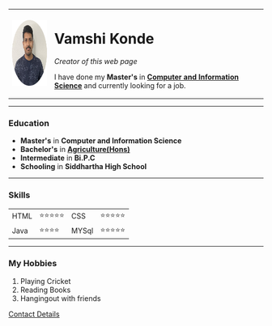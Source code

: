 
<html lang="en">

<head>
    <meta charset="UTF-8">
    <title>Vamshi's Web Page</title>
</head>

<body>
    <table cellspacing="20">
        <tr>
            <td><img src="images/Vamshi.png" alt="Vamshi profile picture" width="120" height="130"></td>
            <td>
                <h1>Vamshi Konde</h1>
                <p><em>Creator of this web page</em></p>
                <p>I have done my <strong>Master's</strong> in
                    <strong><a href="https://sunypoly.edu/academics/majors-and-programs/computer-science.html"
                            target="_blank">Computer and Information
                            Science</a></strong> and currently
                    looking for a job.
                </p>
            </td>
        </tr>
    </table>
    <!-- We have given image and description in the table because to have the information side to the picture 
    as it looks goods and professional if we want to write the info down just remove the tables to show the info normally-->
    <hr size=3 noshade>
    <h3>Education</h3>
    <ul style="disc">
        <li><strong>Master's</strong> in <strong>Computer and Information Science</strong></li>
        <li><strong>Bachelor's</strong> in <strong><a href="https://www.gyanvihar.org/school/agriculture"
                    target="_blank">
                    Agriculture(Hons)</a></strong></li>
        <li><strong>Intermediate</strong> in <strong>Bi.P.C</strong></li>
        <li><strong>Schooling</strong> in <strong>Siddhartha High School</strong></li>
    </ul>
    <hr size="3" noshade>
    <h3>Skills</h3>
    <table>
        <tr>
            <td>HTML</td>
            <td>⭐⭐⭐⭐⭐</td>
            <td>CSS</td>
            <td>⭐⭐⭐⭐⭐</td>
        </tr>
        <tr>
            <td>Java</td>
            <td>⭐⭐⭐⭐</td>
            <td>MYSql</td>
            <td>⭐⭐⭐⭐⭐</td>
        </tr>
    </table>
    <hr size="3" noshade="">
    <h3>My Hobbies</h3>
    <ol style="I">
        <li>Playing Cricket</li>
        <li>Reading Books</li>
        <li>Hangingout with friends</li>
    </ol>
    <a href="Contactdetails.html" target="_blank">Contact Details</a>
    <!-- So by the above statement we can be directed to an other webpage that contains the contact details and thats how the multiple
    Webpages are designed-->


</body>

</html>
